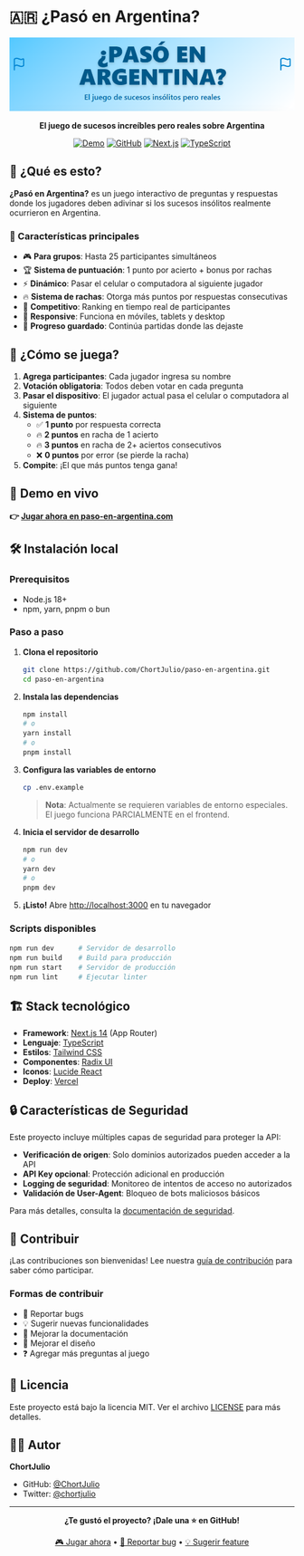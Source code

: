 # 🇦🇷 ¿Pasó en Argentina?

<div align="center">

![Logo del juego](public/og-image.png)

**El juego de sucesos increíbles pero reales sobre Argentina**

[![Demo](https://img.shields.io/badge/🎮_Demo-Jugar_Ahora-yellow?style=for-the-badge)](https://www.paso-en-argentina.com/)
[![GitHub](https://img.shields.io/badge/GitHub-Código_Abierto-blue?style=for-the-badge&logo=github)](https://github.com/ChortJulio/paso-en-argentina)
[![Next.js](https://img.shields.io/badge/Next.js-14-black?style=for-the-badge&logo=next.js)](https://nextjs.org/)
[![TypeScript](https://img.shields.io/badge/TypeScript-5-blue?style=for-the-badge&logo=typescript)](https://www.typescriptlang.org/)

</div>

## 🎯 ¿Qué es esto?

**¿Pasó en Argentina?** es un juego interactivo de preguntas y respuestas donde los jugadores deben adivinar si los sucesos insólitos realmente ocurrieron en Argentina.

### 🌟 Características principales

- 🎮 **Para grupos**: Hasta 25 participantes simultáneos
- 🏆 **Sistema de puntuación**: 1 punto por acierto + bonus por rachas
- ⚡ **Dinámico**: Pasar el celular o computadora al siguiente jugador
- 🔥 **Sistema de rachas**: Otorga más puntos por respuestas consecutivas
- 🎯 **Competitivo**: Ranking en tiempo real de participantes
- 📱 **Responsive**: Funciona en móviles, tablets y desktop
- 💾 **Progreso guardado**: Continúa partidas donde las dejaste

## 🎲 ¿Cómo se juega?

1. **Agrega participantes**: Cada jugador ingresa su nombre
2. **Votación obligatoria**: Todos deben votar en cada pregunta
3. **Pasar el dispositivo**: El jugador actual pasa el celular o computadora al siguiente
4. **Sistema de puntos**:
   - ✅ **1 punto** por respuesta correcta
   - 🔥 **2 puntos** en racha de 1 acierto
   - 🔥 **3 puntos** en racha de 2+ aciertos consecutivos
   - ❌ **0 puntos** por error (se pierde la racha)
5. **Compite**: ¡El que más puntos tenga gana!

## 🚀 Demo en vivo

**👉 [Jugar ahora en paso-en-argentina.com](https://www.paso-en-argentina.com/)**

## 🛠️ Instalación local

### Prerequisitos

- Node.js 18+
- npm, yarn, pnpm o bun

### Paso a paso

1. **Clona el repositorio**

   ```bash
   git clone https://github.com/ChortJulio/paso-en-argentina.git
   cd paso-en-argentina
   ```

2. **Instala las dependencias**

   ```bash
   npm install
   # o
   yarn install
   # o
   pnpm install
   ```

3. **Configura las variables de entorno**

   ```bash
   cp .env.example
   ```

   > **Nota**: Actualmente se requieren variables de entorno especiales. El juego funciona PARCIALMENTE en el frontend.

4. **Inicia el servidor de desarrollo**

   ```bash
   npm run dev
   # o
   yarn dev
   # o
   pnpm dev
   ```

5. **¡Listo!** Abre [http://localhost:3000](http://localhost:3000) en tu navegador

### Scripts disponibles

```bash
npm run dev      # Servidor de desarrollo
npm run build    # Build para producción
npm run start    # Servidor de producción
npm run lint     # Ejecutar linter
```

## 🏗️ Stack tecnológico

- **Framework**: [Next.js 14](https://nextjs.org/) (App Router)
- **Lenguaje**: [TypeScript](https://www.typescriptlang.org/)
- **Estilos**: [Tailwind CSS](https://tailwindcss.com/)
- **Componentes**: [Radix UI](https://www.radix-ui.com/)
- **Iconos**: [Lucide React](https://lucide.dev/)
- **Deploy**: [Vercel](https://vercel.com/)

## 🔒 Características de Seguridad

Este proyecto incluye múltiples capas de seguridad para proteger la API:

- **Verificación de origen**: Solo dominios autorizados pueden acceder a la API
- **API Key opcional**: Protección adicional en producción
- **Logging de seguridad**: Monitoreo de intentos de acceso no autorizados
- **Validación de User-Agent**: Bloqueo de bots maliciosos básicos

Para más detalles, consulta la [documentación de seguridad](docs/SECURITY.md).

## 🤝 Contribuir

¡Las contribuciones son bienvenidas! Lee nuestra [guía de contribución](CONTRIBUTING.md) para saber cómo participar.

### Formas de contribuir

- 🐛 Reportar bugs
- 💡 Sugerir nuevas funcionalidades
- 📝 Mejorar la documentación
- 🎨 Mejorar el diseño
- ❓ Agregar más preguntas al juego

## 📄 Licencia

Este proyecto está bajo la licencia MIT. Ver el archivo [LICENSE](LICENSE) para más detalles.

## 👨‍💻 Autor

**ChortJulio**

- GitHub: [@ChortJulio](https://github.com/ChortJulio)
- Twitter: [@chortjulio](https://twitter.com/chortjulio)

---

<div align="center">

**¿Te gustó el proyecto? ¡Dale una ⭐ en GitHub!**

[🎮 Jugar ahora](https://www.paso-en-argentina.com/) • [🐛 Reportar bug](https://github.com/ChortJulio/paso-en-argentina/issues) • [💡 Sugerir feature](https://github.com/ChortJulio/paso-en-argentina/issues)

</div>
